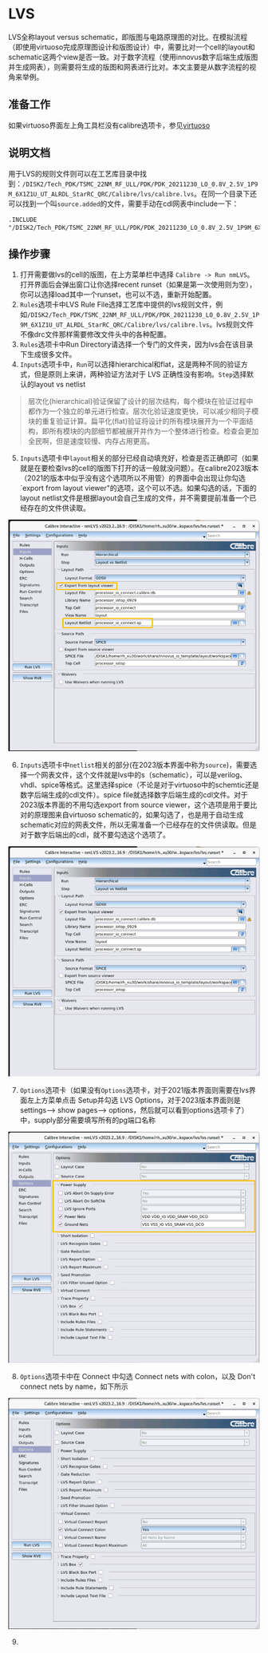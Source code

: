 # LVS

LVS全称layout versus schematic，即版图与电路原理图的对比。在模拟流程（即使用virtuoso完成原理图设计和版图设计）中，需要比对一个cell的layout和schematic这两个view是否一致。对于数字流程（使用innovus数字后端生成版图并生成网表），则需要将生成的版图和网表进行比对。本文主要是从数字流程的视角来举例。

## 准备工作

如果virtuoso界面左上角工具栏没有calibre选项卡，参见[virtuoso](./virtuoso.md/##在virtuoso显示calibre选项卡)

## 说明文档

用于LVS的规则文件则可以在工艺库目录中找到：`/DISK2/Tech_PDK/TSMC_22NM_RF_ULL/PDK/PDK_20211230_LO_0.8V_2.5V_1P9M_6X1Z1U_UT_ALRDL_StarRC_QRC/Calibre/lvs/calibre.lvs`。在同一个目录下还可以找到一个叫`source.added`的文件，需要手动在cdl网表中include一下：

```spice
.INCLUDE "/DISK2/Tech_PDK/TSMC_22NM_RF_ULL/PDK/PDK_20211230_LO_0.8V_2.5V_1P9M_6X1Z1U_UT_ALRDL_StarRC_QRC/Calibre/lvs/source.added"
```

## 操作步骤

1. 打开需要做lvs的cell的版图，在上方菜单栏中选择 `Calibre -> Run nmLVS`。打开界面后会弹出窗口让你选择recent runset（如果是第一次使用则为空），你可以选择load其中一个runset，也可以不选，重新开始配置。
2. `Rules`选项卡中LVS Rule File选择工艺库中提供的lvs规则文件，例如`/DISK2/Tech_PDK/TSMC_22NM_RF_ULL/PDK/PDK_20211230_LO_0.8V_2.5V_1P9M_6X1Z1U_UT_ALRDL_StarRC_QRC/Calibre/lvs/calibre.lvs`。lvs规则文件不像drc文件那样需要修改文件头中的各种配置。
3. `Rules`选项卡中Run Directory请选择一个专门的文件夹，因为lvs会在该目录下生成很多文件。
4. `Inputs`选项卡中，`Run`可以选择hierarchical和flat，这是两种不同的验证方式，但是原则上来讲，两种验证方法对于 LVS 正确性没有影响。`Step`选择默认的layout vs netlist

> 层次化(hierarchical)验证保留了设计的层次结构，每个模块在验证过程中都作为一个独立的单元进行检查。层次化验证速度更快，可以减少相同子模块的重复验证计算。扁平化(flat)验证将设计的所有模块展开为一个平面结构，即所有模块的内部细节都被展开并作为一个整体进行检查。检查会更加全民啊，但是速度较慢、内存占用更高。

5. `Inputs`选项卡中`layout`相关的部分已经自动填充好，检查是否正确即可（如果就是在要检查lvs的cell的版图下打开的话一般就没问题）。在calibre2023版本（2021的版本中似乎没有这个选项所以不用管）的界面中会出现让你勾选`export from layout viewer"的选项，这个可以不选。如果勾选的话，下面的layout netlist文件是根据layout会自己生成的文件，并不需要提前准备一个已经存在的文件供读取。

![alt text](image.png)

6. `Inputs`选项卡中`netlist`相关的部分(在2023版本界面中称为`source`)，需要选择一个网表文件，这个文件就是lvs中的s（schematic），可以是verilog、vhdl、spice等格式。这里选择spice（不论是对于virtuoso中的schemtic还是数字后端生成的cdl文件）。spice file就选择数字后端生成的cdl文件。对于2023版本界面的不用勾选export from source viewer，这个选项是用于要比对的原理图来自virtuoso schematic的，如果勾选了，也是用于自动生成schematic对应的网表文件，所以无需准备一个已经存在的文件供读取。但是对于数字后端出的cdl，就不要勾选这个选项了。

![alt text](image-2.png)

7. `Options`选项卡（如果没有`Options`选项卡，对于2021版本界面则需要在lvs界面左上方菜单点击 Setup并勾选 LVS Options，对于2023版本界面则是settings--> show pages--> options，然后就可以看到options选项卡了）中，supply部分需要填写所有的pg端口名称

![alt text](image-3.png)

8. `Options`选项卡中在 Connect 中勾选 Connect nets with colon，以及 Don't connect nets by name，如下所示

![alt text](image-4.png)

9. 